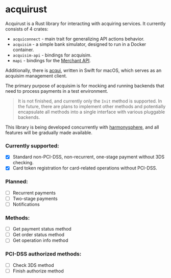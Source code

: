 # acquirust

Acquirust is a Rust library for interacting with acquiring services. It currently consists of 4 crates:

- `acquiconnect` -  main trait for generalizing API actions behavior.
- `acquisim` - a simple bank simulator, designed to run in a Docker container.
- `acquisim-api` - bindings for acquisim.
- `mapi` - bindings for the [Merchant API](https://www.tinkoff.ru/kassa/dev/payments/#section/Vvedenie).

Additionally, there is [acqui](https://github.com/ghashy/acqui), written in Swift for macOS, which serves as an acquisim management client.

The primary purpose of acquisim is for mocking and running backends that need to process payments in a test environment.

> It is not finished, and currently only the `Init` method is supported. In the future, there are plans to implement other methods and potentially encapsulate all methods into a single interface with various pluggable backends.

This library is being developed concurrently with [harmonysphere](https://harmonysphere.ru), and all features will be gradually made available.

### Currently supported:

- [x] Standard non-PCI-DSS, non-recurrent, one-stage payment without 3DS checking.
- [x] Card token registration for card-related operations without PCI-DSS.

### Planned:

- [ ] Recurrent payments
- [ ] Two-stage payments
- [ ] Notifications

### Methods:

- [ ] Get payment status method
- [ ] Get order status method
- [ ] Get operation info method

### PCI-DSS authorized methods:

- [ ] Check 3DS method
- [ ] Finish authorize method
